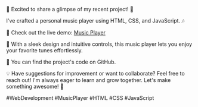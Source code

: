 🚀 Excited to share a glimpse of my recent project! 🎵

I've crafted a personal music player using HTML, CSS, and JavaScript. 🎶

🔗 Check out the live demo: [Music Player](https://music-player-using-js-ten.vercel.app/)

🎨 With a sleek design and intuitive controls, this music player lets you enjoy your favorite tunes effortlessly.

🔗 You can find the project's code on GitHub.

💡 Have suggestions for improvement or want to collaborate? Feel free to reach out! I'm always eager to learn and grow together. Let's make something awesome! 🌟

#WebDevelopment #MusicPlayer #HTML #CSS #JavaScript
